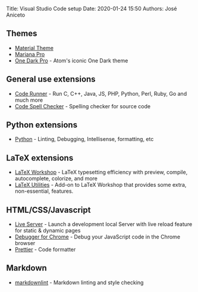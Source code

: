 Title: Visual Studio Code setup
Date: 2020-01-24 15:50
Authors: José Aniceto



## Themes
- [Material Theme](https://marketplace.visualstudio.com/items?itemName=Equinusocio.vsc-material-theme)
- [Mariana Pro](https://marketplace.visualstudio.com/items?itemName=rickynormandeau.mariana-pro)
- [One Dark Pro](https://marketplace.visualstudio.com/items?itemName=zhuangtongfa.Material-theme) - Atom's iconic One Dark theme


## General use extensions
- [Code Runner](https://marketplace.visualstudio.com/items?itemName=formulahendry.code-runner) - Run C, C++, Java, JS, PHP, Python, Perl, Ruby, Go and much more
- [Code Spell Checker](https://marketplace.visualstudio.com/items?itemName=streetsidesoftware.code-spell-checker) - Spelling checker for source code


## Python extensions
- [Python](https://marketplace.visualstudio.com/items?itemName=ms-python.python) - Linting, Debugging, Intellisense, formatting, etc


## LaTeX extensions
- [LaTeX Workshop](https://marketplace.visualstudio.com/items?itemName=James-Yu.latex-workshop) - LaTeX typesetting efficiency with preview, compile, autocomplete, colorize, and more
- [LaTeX Utilities](https://marketplace.visualstudio.com/items?itemName=tecosaur.latex-utilities) - Add-on to LaTeX Workshop that provides some extra, non-essential, features.


## HTML/CSS/Javascript
- [Live Server](https://marketplace.visualstudio.com/items?itemName=ritwickdey.LiveServer) - Launch a development local Server with live reload feature for static & dynamic pages
- [Debugger for Chrome](https://marketplace.visualstudio.com/items?itemName=msjsdiag.debugger-for-chrome) - Debug your JavaScript code in the Chrome browser
- [Prettier](https://marketplace.visualstudio.com/items?itemName=esbenp.prettier-vscode) - Code formatter


## Markdown
- [markdownlint](https://marketplace.visualstudio.com/items?itemName=DavidAnson.vscode-markdownlint) - Markdown linting and style checking
